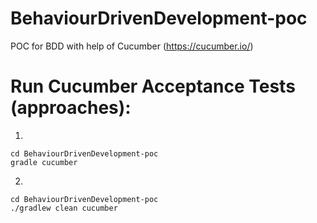 # BehaviourDrivenDevelopment-poc
POC for BDD with help of Cucumber (https://cucumber.io/)

# Run Cucumber Acceptance Tests (approaches):

1.  
```
cd BehaviourDrivenDevelopment-poc
gradle cucumber
```
2.
```
cd BehaviourDrivenDevelopment-poc
./gradlew clean cucumber  
```
